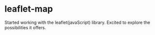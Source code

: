 # leaflet-map
Started working with the leaflet(javaScript)  library. Excited to explore the possibilities it offers.

